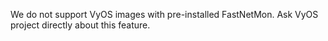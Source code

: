 We do not support VyOS images with pre-installed FastNetMon. Ask VyOS project directly about this feature. 
